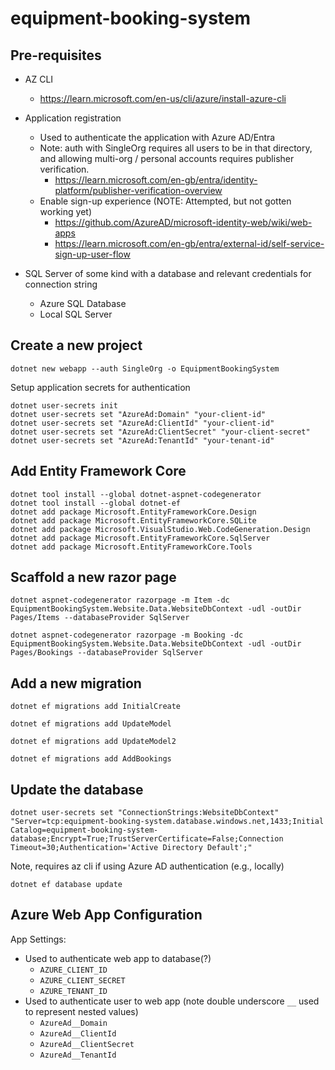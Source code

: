 # equipment-booking-system

## Pre-requisites

- AZ CLI
    - https://learn.microsoft.com/en-us/cli/azure/install-azure-cli

- Application registration
    - Used to authenticate the application with Azure AD/Entra
    - Note: auth with SingleOrg requires all users to be in that directory,
      and allowing multi-org / personal accounts requires publisher verification.
        - https://learn.microsoft.com/en-gb/entra/identity-platform/publisher-verification-overview
    - Enable sign-up experience (NOTE: Attempted, but not gotten working yet)
        - https://github.com/AzureAD/microsoft-identity-web/wiki/web-apps
        - https://learn.microsoft.com/en-gb/entra/external-id/self-service-sign-up-user-flow

- SQL Server of some kind with a database and relevant credentials for connection string
    - Azure SQL Database
    - Local SQL Server

## Create a new project

```shell
dotnet new webapp --auth SingleOrg -o EquipmentBookingSystem
```

Setup application secrets for authentication

```shell
dotnet user-secrets init
dotnet user-secrets set "AzureAd:Domain" "your-client-id"
dotnet user-secrets set "AzureAd:ClientId" "your-client-id"
dotnet user-secrets set "AzureAd:ClientSecret" "your-client-secret"
dotnet user-secrets set "AzureAd:TenantId" "your-tenant-id"
```

## Add Entity Framework Core

```shell
dotnet tool install --global dotnet-aspnet-codegenerator
dotnet tool install --global dotnet-ef
dotnet add package Microsoft.EntityFrameworkCore.Design
dotnet add package Microsoft.EntityFrameworkCore.SQLite
dotnet add package Microsoft.VisualStudio.Web.CodeGeneration.Design
dotnet add package Microsoft.EntityFrameworkCore.SqlServer
dotnet add package Microsoft.EntityFrameworkCore.Tools
```

## Scaffold a new razor page

```shell
dotnet aspnet-codegenerator razorpage -m Item -dc EquipmentBookingSystem.Website.Data.WebsiteDbContext -udl -outDir Pages/Items --databaseProvider SqlServer
```

```shell
dotnet aspnet-codegenerator razorpage -m Booking -dc EquipmentBookingSystem.Website.Data.WebsiteDbContext -udl -outDir Pages/Bookings --databaseProvider SqlServer
```

## Add a new migration

```shell
dotnet ef migrations add InitialCreate
```
```shell
dotnet ef migrations add UpdateModel
```
```shell
dotnet ef migrations add UpdateModel2
```
```shell
dotnet ef migrations add AddBookings
```

## Update the database

```shell
dotnet user-secrets set "ConnectionStrings:WebsiteDbContext" "Server=tcp:equipment-booking-system.database.windows.net,1433;Initial Catalog=equipment-booking-system-database;Encrypt=True;TrustServerCertificate=False;Connection Timeout=30;Authentication='Active Directory Default';"
```

Note, requires az cli if using Azure AD authentication (e.g., locally)

```shell
dotnet ef database update
```



## Azure Web App Configuration

App Settings:
- Used to authenticate web app to database(?)
  - `AZURE_CLIENT_ID`
  - `AZURE_CLIENT_SECRET`
  - `AZURE_TENANT_ID`
- Used to authenticate user to web app (note double underscore `__` used to represent nested values)
  - `AzureAd__Domain`
  - `AzureAd__ClientId`
  - `AzureAd__ClientSecret`
  - `AzureAd__TenantId`
